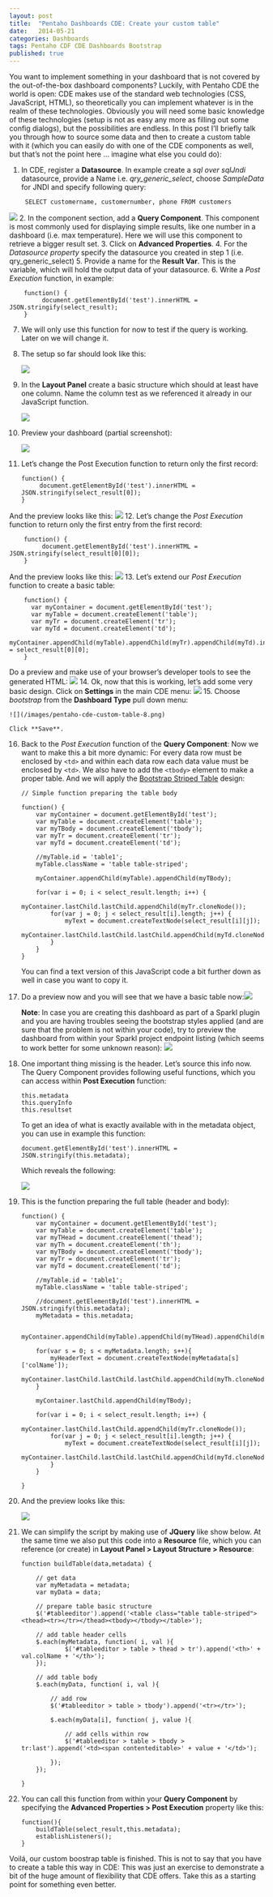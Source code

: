 ```yaml
---
layout: post
title:  "Pentaho Dashboards CDE: Create your custom table"
date:   2014-05-21
categories: Dashboards
tags: Pentaho CDF CDE Dashboards Bootstrap
published: true
---
```


You want to implement something in your dashboard that is not covered by the out-of-the-box dashboard components? Luckily, with Pentaho CDE the world is open: CDE makes use of the standard web technologies (CSS, JavaScript, HTML), so theoretically you can implement whatever is in the realm of these technologies. Obviously you will need some basic knowledge of these technologies (setup is not as easy any more as filling out some config dialogs), but the possibilities are endless.
In this post I’ll briefly talk you through how to source some data and then to create a custom table with it (which you can easily do with one of the CDE components as well, but that’s not the point here … imagine what else you could do):

1. In CDE, register a **Datasource**. In example create a *sql over sqlJndi* datasource, provide a Name i.e. *qry_generic_select*, choose *SampleData* for JNDI and specify following query: 

		SELECT customername, customernumber, phone FROM customers
![](/images/pentaho-cde-custom-table-1.png)
2. In the component section, add a **Query Component**. This component is most commonly used for displaying simple results, like one number in a dashboard (i.e. max temperature). Here we will use this component to retrieve a bigger result set.
3. Click on **Advanced Properties**.
4. For the *Datasource property* specify the datasource you created in step 1 (i.e. qry_generic_select)
5. Provide a name for the **Result Var**. This is the variable, which will hold the output data of your datasource.
6. Write a *Post Execution* function, in example: 

		function() {
		     document.getElementById('test').innerHTML = JSON.stringify(select_result);
		} 

7. We will only use this function for now to test if the query is working. Later on we will change it.
8. The setup so far should look like this: 

    ![](/images/pentaho-cde-custom-table-2.png)

9. In the **Layout Panel** create a basic structure which should at least have one column. Name the column test as we referenced it already in our JavaScript function. 

    ![](/images/pentaho-cde-custom-table-3.png)

10. Preview your dashboard (partial screenshot): 

    ![](/images/pentaho-cde-custom-table-13.png)

11. Let’s change the Post Execution function to return only the first record:

		function() {
		     document.getElementById('test').innerHTML = JSON.stringify(select_result[0]);
		}
And the preview looks like this: ![](/images/pentaho-cde-custom-table-4.png)
12. Let’s change the *Post Execution* function to return only the first entry from the first record:

		function() {
		     document.getElementById('test').innerHTML = JSON.stringify(select_result[0][0]);
		}
And the preview looks like this: 
![](/images/pentaho-cde-custom-table-5.png)
13. Let’s extend our *Post Execution* function to create a basic table:

		function() {
		  var myContainer = document.getElementById('test');
		  var myTable = document.createElement('table');
		  var myTr = document.createElement('tr');
		  var myTd = document.createElement('td');
		myContainer.appendChild(myTable).appendChild(myTr).appendChild(myTd).innerHTML = select_result[0][0];
		}
Do a preview and make use of your browser’s developer tools to see the generated HTML:
![](/images/pentaho-cde-custom-table-6.png)
14. Ok, now that this is working, let’s add some very basic design. Click on **Settings** in the main CDE menu:
![](/images/pentaho-cde-custom-table-7.png)
15. Choose *bootstrap* from the **Dashboard Type** pull down menu:

    ![](/images/pentaho-cde-custom-table-8.png)
    
    Click **Save**.
16. Back to the *Post Execution* function of the **Query Component**: Now we want to make this a bit more dynamic: For every data row must be enclosed by `<td>` and within each data row each data value must be enclosed by `<td>`. We also have to add the `<tbody>` element to make a proper table. And we will apply the [Bootstrap Striped Table](http://getbootstrap.com/css/#tables) design:

    ```
    // Simple function preparing the table body 
     
    function() {
        var myContainer = document.getElementById('test');
        var myTable = document.createElement('table');
        var myTBody = document.createElement('tbody');
        var myTr = document.createElement('tr');
        var myTd = document.createElement('td');
        
        //myTable.id = 'table1';
        myTable.className = 'table table-striped';
        
        myContainer.appendChild(myTable).appendChild(myTBody);
            
        for(var i = 0; i < select_result.length; i++) {
            myContainer.lastChild.lastChild.appendChild(myTr.cloneNode());
            for(var j = 0; j < select_result[i].length; j++) {
                myText = document.createTextNode(select_result[i][j]);
                myContainer.lastChild.lastChild.lastChild.appendChild(myTd.cloneNode()).appendChild(myText);
            }
        }
    }
	```
	
    You can find a text version of this JavaScript code a bit further down as well in case you want to copy it.
17. Do a preview now and you will see that we have a basic table now:![](/images/pentaho-cde-custom-table-9.png)

    **Note**: In case you are creating this dashboard as part of a Sparkl plugin and you are having troubles seeing the bootstrap styles applied (and are sure that the problem is not within your code), try to preview the dashboard from within your Sparkl project endpoint listing (which seems to work better for some unknown reason): ![](/images/pentaho-cde-custom-table-10.png)

18. One important thing missing is the header. Let’s source this info now. The Query Component provides following useful functions, which you can access within **Post Execution** function:

    ```
	this.metadata
	this.queryInfo
	this.resultset
	```
	
    To get an idea of what is exactly available with in the metadata object, you can use in example this function:

    ```
	document.getElementById('test').innerHTML = JSON.stringify(this.metadata);
	```
	
    Which reveals the following:
    
    ![](/images/pentaho-cde-custom-table-11.png)
        
19. This is the function preparing the full table (header and body):

        function() {
            var myContainer = document.getElementById('test');
            var myTable = document.createElement('table');
            var myTHead = document.createElement('thead');
            var myTh = document.createElement('th');
            var myTBody = document.createElement('tbody');
            var myTr = document.createElement('tr');
            var myTd = document.createElement('td');
            
            //myTable.id = 'table1';
            myTable.className = 'table table-striped';
            
            //document.getElementById('test').innerHTML = JSON.stringify(this.metadata);
            myMetadata = this.metadata;
               
            myContainer.appendChild(myTable).appendChild(myTHead).appendChild(myTr);
            
            for(var s = 0; s < myMetadata.length; s++){
                myHeaderText = document.createTextNode(myMetadata[s]['colName']);
                myContainer.lastChild.lastChild.lastChild.appendChild(myTh.cloneNode()).appendChild(myHeaderText);
            }
             
            myContainer.lastChild.appendChild(myTBody);
                
            for(var i = 0; i < select_result.length; i++) {
                myContainer.lastChild.lastChild.appendChild(myTr.cloneNode());
                for(var j = 0; j < select_result[i].length; j++) {
                    myText = document.createTextNode(select_result[i][j]);
                    myContainer.lastChild.lastChild.lastChild.appendChild(myTd.cloneNode()).appendChild(myText);
                }
            }

        }
   
	
		
20. And the preview looks like this:
 
    ![](/images/pentaho-cde-custom-table-12.png)

21. We can simplify the script by making use of **JQuery** like show below. At the same time we also put this code into a **Resource** file, which you can reference (or create) in **Layout Panel > Layout Structure > Resource**:

        function buildTable(data,metadata) {
            
            // get data
            var myMetadata = metadata;
            var myData = data;
            
            // prepare table basic structure
            $('#tableeditor').append('<table class="table table-striped"><thead><tr></tr></thead><tbody></tbody></table>');

            // add table header cells
            $.each(myMetadata, function( i, val ){
                    $('#tableeditor > table > thead > tr').append('<th>' + val.colName + '</th>');
            });

            // add table body
            $.each(myData, function( i, val ){

                // add row
                $('#tableeditor > table > tbody').append('<tr></tr>');
                
                $.each(myData[i], function( j, value ){
                
                    // add cells within row       
                    $('#tableeditor > table > tbody > tr:last').append('<td><span contenteditable>' + value + '</td>');       
                
                });
            });

        }
    
22. You can call this function from within your **Query Component** by specifying the **Advanced Properties > Post Execution** property like this:

        
        function(){
            buildTable(select_result,this.metadata);
            establishListeners();
        }
        

Voilá, our custom boostrap table is finished. This is not to say that you have to create a table this way in CDE: This was just an exercise to demonstrate a bit of the huge amount of flexibility that CDE offers. Take this as a starting point for something even better.
